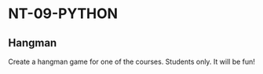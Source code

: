 # NT-09-PYTHON
## Hangman
Create a hangman game for one of the courses. Students only. It will be fun!
